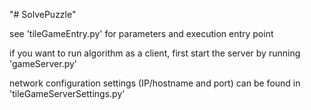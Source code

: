 "# SolvePuzzle" 

see 'tileGameEntry.py' for parameters and execution entry point

if you want to run algorithm as a client, first start the server by running 'gameServer.py'

network configuration settings (IP/hostname and port) can be found in 'tileGameServerSettings.py'
